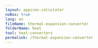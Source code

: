 ```yaml
---
layout: appscms-calculator
noBox: true
lang: en
fileName: thermal-expansion-converter
folderName: heat
tool: heat-converters
permalink: /thermal-expansion-converter
---
```


